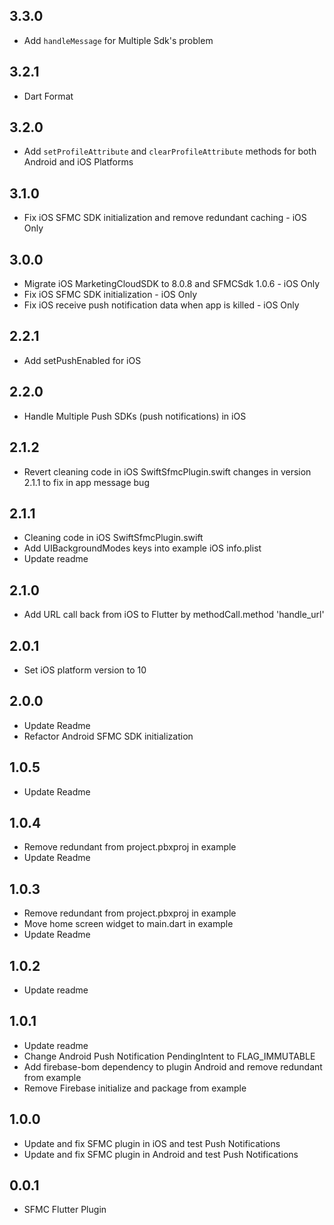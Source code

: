 ## 3.3.0

* Add `handleMessage` for Multiple Sdk's problem
## 3.2.1

* Dart Format

## 3.2.0

* Add `setProfileAttribute` and `clearProfileAttribute` methods for both Android and iOS Platforms

## 3.1.0

* Fix iOS SFMC SDK initialization and remove redundant caching - iOS Only
  
## 3.0.0

* Migrate iOS MarketingCloudSDK to 8.0.8 and SFMCSdk 1.0.6 - iOS Only
* Fix iOS SFMC SDK initialization - iOS Only
* Fix iOS receive push notification data when app is killed - iOS Only
  
## 2.2.1

* Add setPushEnabled for iOS

## 2.2.0

* Handle Multiple Push SDKs (push notifications) in iOS

## 2.1.2

* Revert cleaning code in iOS SwiftSfmcPlugin.swift changes in version 2.1.1 to fix in app message bug
  
## 2.1.1

* Cleaning code in iOS SwiftSfmcPlugin.swift
* Add UIBackgroundModes keys into example iOS info.plist
* Update readme
  
## 2.1.0

* Add URL call back from iOS to Flutter by methodCall.method 'handle_url'
  
## 2.0.1

* Set iOS platform version to 10

## 2.0.0

* Update Readme
* Refactor Android SFMC SDK initialization
  
## 1.0.5

* Update Readme
  
## 1.0.4

* Remove redundant from project.pbxproj in example
* Update Readme

## 1.0.3

* Remove redundant from project.pbxproj in example
* Move home screen widget to main.dart in example
* Update Readme

## 1.0.2

* Update readme

## 1.0.1

* Update readme
* Change Android Push  Notification PendingIntent to FLAG_IMMUTABLE
* Add firebase-bom dependency to plugin Android and remove redundant from example
* Remove Firebase initialize and package from example

## 1.0.0

* Update and fix SFMC plugin in iOS and test Push Notifications
* Update and fix SFMC plugin in Android and test Push Notifications

## 0.0.1

* SFMC Flutter Plugin
